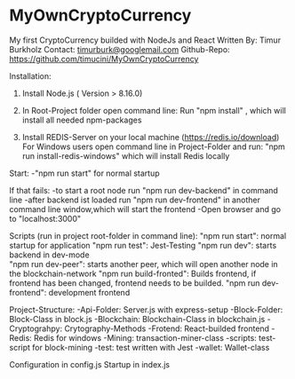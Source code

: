 # MyOwnCryptoCurrency
My first CryptoCurrency builded with NodeJs and React
Written By: Timur Burkholz
Contact: timurburk@googlemail.com
Github-Repo: https://github.com/timucini/MyOwnCryptoCurrency

Installation:

1. Install Node.js ( Version > 8.16.0)

2. In Root-Project folder open command line:
	Run "npm install" , which will install all needed npm-packages

3. Install REDIS-Server on your local machine (https://redis.io/download)
	For Windows users open command line in Project-Folder and run: "npm run install-redis-windows" which will install Redis locally
	
Start:
-"npm run start" for normal startup

If that fails: 
-to start a root node run "npm run dev-backend" in command line
-after backend ist loaded run "npm run dev-frontend" in another command line window,which will start the frontend
-Open browser and go to "localhost:3000"


Scripts (run in project root-folder in command line):
"npm run start": normal startup for application
"npm run test": Jest-Testing
"npm run dev": starts backend in dev-mode  
"npm run dev-peer": starts another peer, which will open another node in the blockchain-network 
"npm run build-fronted": Builds frontend, if frontend has been changed, frontend needs to be builded.
"npm run dev-frontend": development frontend 



Project-Structure:
-Api-Folder: Server.js with express-setup
-Block-Folder: Block-Class in block.js
-Blockchain: Blockchain-Class in blockchain.js
-Cryptograhpy: Crytography-Methods 
-Frotend: React-builded frontend
-Redis: Redis for windows 
-Mining: transaction-miner-class
-scripts: test-script for block-mining
-test: test written with Jest
-wallet: Wallet-class

Configuration in config.js
Startup in index.js 
